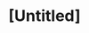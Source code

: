 ---
pid: mx115
title: "[Untitled]"
location_transcription: 
coordinates: "[-75.225040923094, 39.952615586327]"
zipcode: '91876'
gen_neighborhood: 
neighborhood: 
outside_phl: 
age: '8'
age_range: 6-13
instagram: 
image_file_name: mx_115.jpg
proposal_transcription: |-
  A Love eye
  Love eye he is a she and you.
topic: 
topic_summary: 
type: 
keywords_other: 
credit: Laniyah C.
image_labels: 
twitter: 
facebook: 
permalink: "/monuments/mx115/"
layout: item-page
---